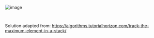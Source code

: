 ![image](https://user-images.githubusercontent.com/79401055/144697095-d87a3150-eea6-4e74-8c40-87f7456fd026.png)

<br>

Solution adapted from: https://algorithms.tutorialhorizon.com/track-the-maximum-element-in-a-stack/
